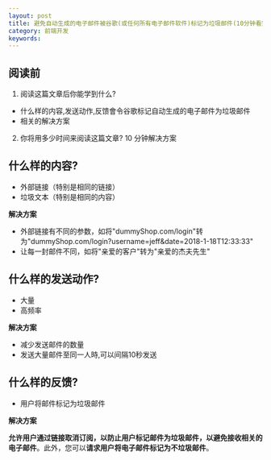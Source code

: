 ```yaml
---
layout: post
title: 避免自动生成的电子邮件被谷歌(或任何所有电子邮件软件)标记为垃圾邮件(10分钟看完系列)
category: 前端开发
keywords:
---
```



## 阅读前

1. 阅读这篇文章后你能学到什么?

* 什么样的内容,发送动作,反馈會令谷歌标记自动生成的电子邮件为垃圾邮件
* 相关的解决方案

2. 你将用多少时间来阅读这篇文章?
10 分钟解决方案


## 什么样的内容?

* 外部链接（特别是相同的链接）
* 垃圾文本（特别是相同的内容）

**解决方案**

* 外部链接有不同的参数，如将"dummyShop.com/login"转为"dummyShop.com/login?username=jeff&date=2018-1-18T12:33:33"
* 让每一封邮件不同，如将"亲爱的客户"转为"亲爱的杰夫先生"

## 什么样的发送动作?
* 大量
* 高频率

**解决方案**

* 减少发送邮件的数量
* 发送大量邮件至同一人時,可以间隔10秒发送

## 什么样的反馈?
* 用户将邮件标记为垃圾邮件

**解决方案**

**允许用户通过链接取消订阅，以防止用户标记邮件为垃圾邮件，以避免接收相关的电子邮件**。此外，您可以**请求用户将电子邮件标记为不垃圾邮件**。
